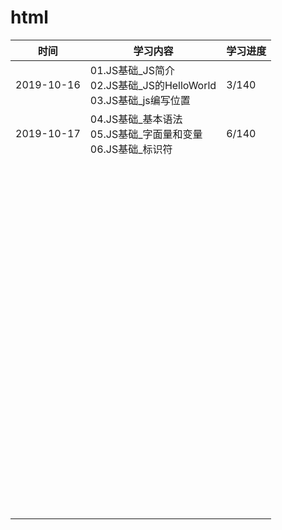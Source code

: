 # html



| 时间       | 学习内容                                                     | 学习进度 |
| ---------- | ------------------------------------------------------------ | -------- |
| 2019-10-16 | 01.JS基础_JS简介<br/>02.JS基础_JS的HelloWorld<br/>03.JS基础_js编写位置 | 3/140    |
| 2019-10-17 | 04.JS基础_基本语法<br/>05.JS基础_字面量和变量<br/>06.JS基础_标识符 | 6/140    |
|            |                                                              |          |
|            |                                                              |          |
|            |                                                              |          |
|            |                                                              |          |
|            |                                                              |          |
|            |                                                              |          |
|            |                                                              |          |
|            |                                                              |          |
|            |                                                              |          |
|            |                                                              |          |
|            |                                                              |          |
|            |                                                              |          |
|            |                                                              |          |
|            |                                                              |          |
|            |                                                              |          |
|            |                                                              |          |
|            |                                                              |          |
|            |                                                              |          |
|            |                                                              |          |
|            |                                                              |          |
|            |                                                              |          |
|            |                                                              |          |
|            |                                                              |          |
|            |                                                              |          |
|            |                                                              |          |
|            |                                                              |          |
|            |                                                              |          |
|            |                                                              |          |
|            |                                                              |          |
|            |                                                              |          |
|            |                                                              |          |
|            |                                                              |          |
|            |                                                              |          |
|            |                                                              |          |
|            |                                                              |          |
|            |                                                              |          |
|            |                                                              |          |
|            |                                                              |          |
|            |                                                              |          |
|            |                                                              |          |
|            |                                                              |          |
|            |                                                              |          |
|            |                                                              |          |
|            |                                                              |          |
|            |                                                              |          |
|            |                                                              |          |
|            |                                                              |          |
|            |                                                              |          |
|            |                                                              |          |
|            |                                                              |          |
|            |                                                              |          |
|            |                                                              |          |
|            |                                                              |          |
|            |                                                              |          |
|            |                                                              |          |
|            |                                                              |          |
|            |                                                              |          |
|            |                                                              |          |
|            |                                                              |          |
|            |                                                              |          |
|            |                                                              |          |
|            |                                                              |          |
|            |                                                              |          |
|            |                                                              |          |
|            |                                                              |          |
|            |                                                              |          |
|            |                                                              |          |
|            |                                                              |          |
|            |                                                              |          |
|            |                                                              |          |
|            |                                                              |          |
|            |                                                              |          |
|            |                                                              |          |
|            |                                                              |          |
|            |                                                              |          |
|            |                                                              |          |
|            |                                                              |          |
|            |                                                              |          |
|            |                                                              |          |
|            |                                                              |          |
|            |                                                              |          |
|            |                                                              |          |
|            |                                                              |          |
|            |                                                              |          |
|            |                                                              |          |
|            |                                                              |          |
|            |                                                              |          |
|            |                                                              |          |
|            |                                                              |          |
|            |                                                              |          |
|            |                                                              |          |
|            |                                                              |          |
|            |                                                              |          |
|            |                                                              |          |
|            |                                                              |          |
|            |                                                              |          |

